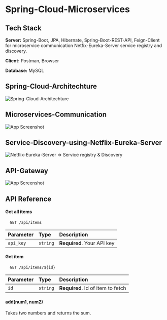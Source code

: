 
# Spring-Cloud-Microservices




## Tech Stack


**Server:** Spring-Boot, JPA, Hibernate, Spring-Boot-REST-API, Feign-Client for microservice communication
Netfix-Eureka-Server service registry and discovery.

**Client:** Postman, Browser

**Database:** MySQL



## Spring-Cloud-Architechture

![Spring-Cloud-Architechture](https://github.com/iamsurajitmishra/Spring-Cloud-microservices/blob/master/design-screen-shot/spring-cloud-architechture.png)


## Microservices-Communication

![App Screenshot](https://via.placeholder.com/468x300?text=App+Screenshot+Here)


## Service-Discovery-using-Netflix-Eureka-Server

![Netflix-Eureka-Server => Service registry & Discovery](https://github.com/iamsurajitmishra/Spring-Cloud-microservices/blob/master/design-screen-shot/spring-cloud-Netflix-Eureka-Server.png)


## API-Gateway

![App Screenshot](https://via.placeholder.com/468x300?text=App+Screenshot+Here)


## API Reference

#### Get all items

```http
  GET /api/items
```

| Parameter | Type     | Description                |
| :-------- | :------- | :------------------------- |
| `api_key` | `string` | **Required**. Your API key |

#### Get item

```http
  GET /api/items/${id}
```

| Parameter | Type     | Description                       |
| :-------- | :------- | :-------------------------------- |
| `id`      | `string` | **Required**. Id of item to fetch |

#### add(num1, num2)

Takes two numbers and returns the sum.

